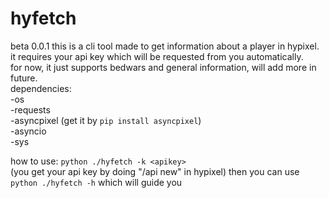 # hyfetch
beta 0.0.1
this is a cli tool made to get information about a player in hypixel. it requires your api key which will be requested from you automatically.  
for now, it just supports bedwars and general information, will add more in future.  
dependencies:  
-os  
-requests  
-asyncpixel (get it by `pip install asyncpixel`)  
-asyncio  
-sys  

how to use:
`python ./hyfetch -k <apikey>`  
(you get your api key by doing "/api new" in hypixel)
then you can use `python ./hyfetch -h` which will guide you

